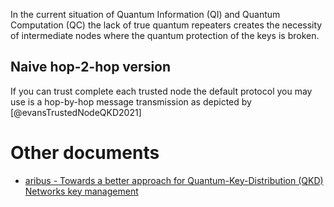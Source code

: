 In the current situation of Quantum Information (QI) and Quantum Computation (QC) the lack of true quantum repeaters creates the necessity of intermediate nodes where the quantum protection of the keys is broken.

## Naive hop-2-hop version
If you can trust complete each trusted node the default protocol you may use is a hop-by-hop message transmission as depicted by [@evansTrustedNodeQKD2021]

# Other documents
- [aribus - Towards a better approach for Quantum-Key-Distribution (QKD) Networks key management](https://securecommunications.airbus.com/en/newsroom/news/2023-04-towards-a-better-approach-for-quantum-key-distribution-qkd-networks-key)

	